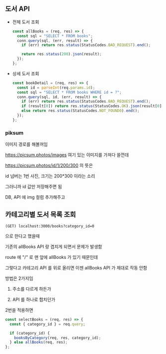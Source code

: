## 도서 API

- 전체 도서 조회

  ```js
  const allBooks = (req, res) => {
    const sql = "SELECT * FROM books";
    conn.query(sql, (err, result) => {
      if (err) return res.status(StatusCodes.BAD_REQUEST).end();

      return res.status(200).json(result);
    });
  };
  ```

- 상세 도서 조회

  ```js
  const bookDetail = (req, res) => {
    const id = parseInt(req.params.id);
    const sql = "SELECT * FROM books WHERE id = ?";
    conn.query(sql, id, (err, result) => {
      if (err) return res.status(StatusCodes.BAD_REQUEST).end();
      if (result[0]) return res.status(StatusCodes.OK).json(result[0]);
      else return res.status(StatusCodes.NOT_FOUND0).end();
    });
  };
  ```

### piksum

이미지 경로를 해볼꺼임

https://picsum.photos/images 여기 있는 이미지를 가져다 쓸껀데

https://picsum.photos/id/1/200/300 의 뜻은

id 넘버는 1번 사진, 크기는 200\*300 이라는 소리

그러니까 id 값만 저장해주면 됨

DB, API 에 img 컬럼 추가해주고

## 카테고리별 도서 목록 조회

```
(GET) localhost:3000/books?category_id=0
```

으로 한다고 했을때

기존의 allBooks API 랑 겹치게 되면서 문제가 발생함

route 에 "/" 로 맨 앞에 allBooks 가 있기 때문인데

그렇다고 카테고리 API 를 위로 올리면 이젠 allBooks API 가 제대로 작동 안함

방법은 2가지임

1. 주소를 다르게 하든가

2. API 를 하나로 합치던가

2번을 적용하면

```js
const selectBooks = (req, res) => {
  const { category_id } = req.query;

  if (category_id) {
    booksByCategory(req, res, category_id);
  } else allBooks(req, res);
};
```
